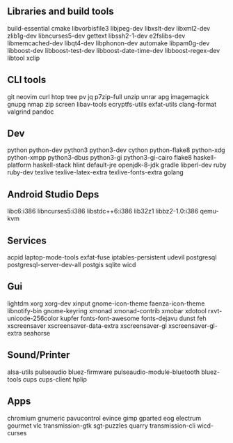 Libraries and build tools
-------------------------
build-essential cmake libvorbisfile3 libjpeg-dev libxslt-dev libxml2-dev zlib1g-dev libncurses5-dev gettext libssh2-1-dev e2fslibs-dev libmemcached-dev libqt4-dev libphonon-dev automake libpam0g-dev libboost-dev libboost-test-dev libboost-date-time-dev libboost-regex-dev libtool xclip

CLI tools
---------
git neovim curl htop tree pv jq p7zip-full unzip unrar apg imagemagick gnupg nmap zip screen libav-tools ecryptfs-utils exfat-utils clang-format valgrind pandoc

Dev
---
python python-dev python3 python3-dev cython python-flake8 python-xdg python-xmpp python3-dbus python3-gi python3-gi-cairo flake8 haskell-platform haskell-stack hlint default-jre openjdk-8-jdk gradle libperl-dev ruby ruby-dev texlive texlive-latex-extra texlive-fonts-extra golang

Android Studio Deps
-------------------
libc6:i386 libncurses5:i386 libstdc++6:i386 lib32z1 libbz2-1.0:i386 qemu-kvm

Services
--------
acpid laptop-mode-tools exfat-fuse iptables-persistent udevil postgresql postgresql-server-dev-all postgis sqlite wicd

Gui
---
lightdm xorg xorg-dev xinput gnome-icon-theme faenza-icon-theme libnotify-bin gnome-keyring xmonad xmonad-contrib xmobar xdotool rxvt-unicode-256color kupfer fonts-font-awesome fonts-dejavu dunst feh xscreensaver xscreensaver-data-extra xscreensaver-gl xscreensaver-gl-extra seahorse

Sound/Printer
-------------
alsa-utils pulseaudio bluez-firmware pulseaudio-module-bluetooth bluez-tools cups cups-client hplip

Apps
----
chromium gnumeric pavucontrol evince gimp gparted eog electrum gourmet vlc transmission-gtk sgt-puzzles quarry transmission-cli wicd-curses
